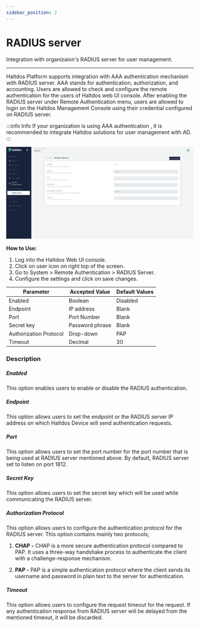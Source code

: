 ```yaml
---
sidebar_position: 2
---
```


# RADIUS server

Integration with organizaion's RADIUS server for user management.

---

Haltdos Platform supports integration with AAA authentication mechanism with RADIUS server. AAA stands for authentication, authorization, and accounting. Users are allowed to check and configure the remote authentication for the users of Haltdos web UI console. After enabling the RADIUS server under Remote Authentication menu, users are allowed to login on the Haltdos Management Console using their credential configured on RADIUS server.

:::info Info
If your organization is using AAA authentication , it is recommended to integrate Haltdos solutions for user management with AD.
:::

![activedirectory](/img/platform/v7/docs/radius.png)

**How to Use:**

1. Log into the Haltdos Web UI console.
2. Click on user icon on right top of the screen.
3. Go to System > Remote Authentication > RADIUS Server.
4. Configure the settings and click on save changes.


| Parameter              | Accepted Value  | Default Values |
|------------------------|-----------------|----------------|
| Enabled                | Boolean         | Disabled       |
| Endpoint               | IP address      | Blank          |
| Port                   | Port Number     | Blank          |
| Secret key             | Password phrase | Blank          |
| Authorization Protocol | Drop-down       | PAP            |
| Timeout                | Decimal         | 30             |

### Description

##### **Enabled**

This option enables users to enable or disable the RADIUS authentication.

##### **Endpoint**

This option allows users to set the endpoint or the RADIUS server IP address on which Haltdos Device will send authentication requests.

##### **Port**

This option allows users to set the port number for the port number that is being used at RADIUS server mentioned above. By default, RADIUS server set to listen on port 1812.

##### **Secret Key**

This option allows users to set the secret key which will be used while communicating the RADIUS server.

##### **Authorization Protocol**

This option allows users to configure the authentication protocol for the RADIUS server. This option contains mainly two protocols;

1. **CHAP -** CHAP is a more secure authentication protocol compared to PAP. It uses a three-way handshake process to authenticate the client with a challenge-response mechanism. 

2. **PAP -** PAP is a simple authentication protocol where the client sends its username and password in plain text to the server for authentication.
 
##### **Timeout**

This option allows users to configure the request timeout for the request. If any authentication response from RADIUS server will be delayed from the mentioned timeout, it will be discarded.